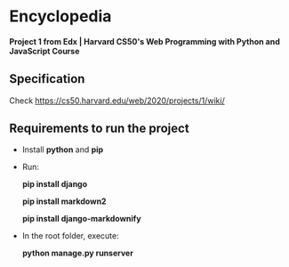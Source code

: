 # Encyclopedia
#### Project 1 from Edx | Harvard CS50's Web Programming with Python and JavaScript Course

## Specification 
Check https://cs50.harvard.edu/web/2020/projects/1/wiki/


## Requirements to run the project

* Install __python__ and __pip__

* Run:
    
    __pip install django__
    
    __pip install markdown2__
    
    __pip install django-markdownify__
    

* In the root folder, execute: 
    
    __python manage.py runserver__

